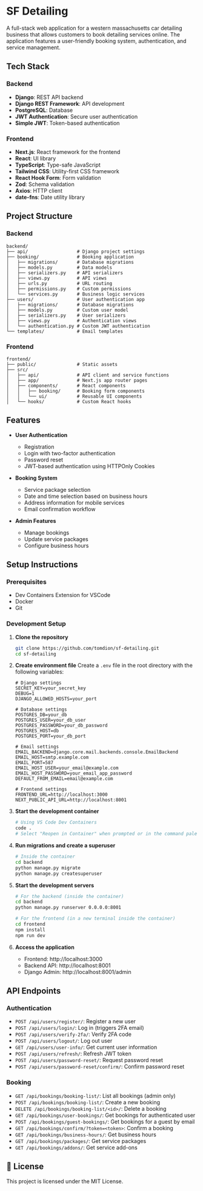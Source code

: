 # SF Detailing

A full-stack web application for a western massachusetts car detailing business that allows customers to book detailing services online. The application features a user-friendly booking system, authentication, and service management.

## Tech Stack

### Backend
- **Django**: REST API backend
- **Django REST Framework**: API development
- **PostgreSQL**: Database
- **JWT Authentication**: Secure user authentication
- **Simple JWT**: Token-based authentication

### Frontend
- **Next.js**: React framework for the frontend
- **React**: UI library
- **TypeScript**: Type-safe JavaScript
- **Tailwind CSS**: Utility-first CSS framework
- **React Hook Form**: Form validation
- **Zod**: Schema validation
- **Axios**: HTTP client
- **date-fns**: Date utility library

## Project Structure

### Backend

```
backend/
├── api/                  # Django project settings
├── booking/              # Booking application
│   ├── migrations/       # Database migrations
│   ├── models.py         # Data models
│   ├── serializers.py    # API serializers
│   ├── views.py          # API views
│   ├── urls.py           # URL routing
│   ├── permissions.py    # Custom permissions
│   └── services.py       # Business logic services
├── users/                # User authentication app
│   ├── migrations/       # Database migrations
│   ├── models.py         # Custom user model
│   ├── serializers.py    # User serializers
│   ├── views.py          # Authentication views
│   └── authentication.py # Custom JWT authentication
└── templates/            # Email templates
```

### Frontend

```
frontend/
├── public/               # Static assets
├── src/
│   ├── api/              # API client and service functions
│   ├── app/              # Next.js app router pages
│   ├── components/       # React components
│   │   ├── booking/      # Booking form components
│   │   └── ui/           # Reusable UI components
│   └── hooks/            # Custom React hooks
```

## Features

- **User Authentication**
  - Registration
  - Login with two-factor authentication
  - Password reset
  - JWT-based authentication using HTTPOnly Cookies

- **Booking System**
  - Service package selection
  - Date and time selection based on business hours
  - Address information for mobile services
  - Email confirmation workflow

- **Admin Features**
  - Manage bookings
  - Update service packages
  - Configure business hours

## Setup Instructions

### Prerequisites

- Dev Containers Extension for VSCode
- Docker
- Git

### Development Setup

1. **Clone the repository**
   ```bash
   git clone https://github.com/tomdion/sf-detailing.git
   cd sf-detailing
   ```

2. **Create environment file**
   Create a `.env` file in the root directory with the following variables:
   ```
   # Django settings
   SECRET_KEY=your_secret_key
   DEBUG=1
   DJANGO_ALLOWED_HOSTS=your_port
   
   # Database settings
   POSTGRES_DB=your_db
   POSTGRES_USER=your_db_user
   POSTGRES_PASSWORD=your_db_password
   POSTGRES_HOST=db
   POSTGRES_PORT=your_db_port
   
   # Email settings
   EMAIL_BACKEND=django.core.mail.backends.console.EmailBackend
   EMAIL_HOST=smtp.example.com
   EMAIL_PORT=587
   EMAIL_HOST_USER=your_email@example.com
   EMAIL_HOST_PASSWORD=your_email_app_password
   DEFAULT_FROM_EMAIL=email@example.com
   
   # Frontend settings
   FRONTEND_URL=http://localhost:3000
   NEXT_PUBLIC_API_URL=http://localhost:8001
   ```

3. **Start the development container**
   ```bash
   # Using VS Code Dev Containers
   code .
   # Select "Reopen in Container" when prompted or in the command palette
   
   ```

4. **Run migrations and create a superuser**
   ```bash
   # Inside the container
   cd backend
   python manage.py migrate
   python manage.py createsuperuser
   ```

5. **Start the development servers**
   ```bash
   # For the backend (inside the container)
   cd backend
   python manage.py runserver 0.0.0.0:8001
   
   # For the frontend (in a new terminal inside the container)
   cd frontend
   npm install
   npm run dev
   ```

6. **Access the application**
   - Frontend: http://localhost:3000
   - Backend API: http://localhost:8001
   - Django Admin: http://localhost:8001/admin

## API Endpoints

### Authentication
- `POST /api/users/register/`: Register a new user
- `POST /api/users/login/`: Log in (triggers 2FA email)
- `POST /api/users/verify-2fa/`: Verify 2FA code
- `POST /api/users/logout/`: Log out user
- `GET /api/users/user-info/`: Get current user information
- `POST /api/users/refresh/`: Refresh JWT token
- `POST /api/users/password-reset/`: Request password reset
- `POST /api/users/password-reset/confirm/`: Confirm password reset

### Booking
- `GET /api/bookings/booking-list/`: List all bookings (admin only)
- `POST /api/bookings/booking-list/`: Create a new booking
- `DELETE /api/bookings/booking-list/<id>/`: Delete a booking
- `GET /api/bookings/user-bookings/`: Get bookings for authenticated user
- `POST /api/bookings/guest-bookings/`: Get bookings for a guest by email
- `GET /api/bookings/confirm/?token=<token>`: Confirm a booking
- `GET /api/bookings/business-hours/`: Get business hours
- `GET /api/bookings/packages/`: Get service packages
- `GET /api/bookings/addons/`: Get service add-ons

## 📄 License

This project is licensed under the MIT License.
